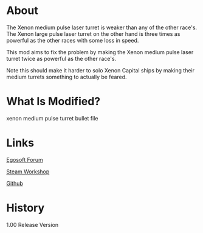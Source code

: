 # About

The Xenon medium pulse laser turret is weaker than any of the other race's. The Xenon large pulse laser turret on the other hand is three times as powerful as the other races with some loss in speed.

This mod aims to fix the problem by making the Xenon medium pulse laser turret twice as powerful as the other race's.

Note this should make it harder to solo Xenon Capital ships by making their medium turrets something to actually be feared.

# What Is Modified?

xenon medium pulse turret bullet file

# Links

[Egosoft Forum](https://forum.egosoft.com/viewtopic.php?f=181&t=419909)

[Steam Workshop](https://steamcommunity.com/sharedfiles/filedetails/?id=1911939399)

[Github](https://github.com/rovermicrover/x4-improved-xenon-medium-turrets)

# History

1.00 Release Version
